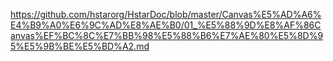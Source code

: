 https://github.com/hstarorg/HstarDoc/blob/master/Canvas%E5%AD%A6%E4%B9%A0%E6%9C%AD%E8%AE%B0/01_%E5%88%9D%E8%AF%86Canvas%EF%BC%8C%E7%BB%98%E5%88%B6%E7%AE%80%E5%8D%95%E5%9B%BE%E5%BD%A2.md